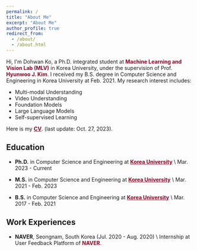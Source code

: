 ```yaml
---
permalink: /
title: "About Me"
excerpt: "About Me"
author_profile: true
redirect_from: 
  - /about/
  - /about.html
---
```


Hi, I'm Dohwan Ko, a Ph.D. integrated student at <a href="https://mlv.korea.ac.kr/" style="color: #900023; text-decoration: none;">**Machine Learning and Vision Lab (MLV)**</a> in Korea University, under the supervision of Prof.  <a href="https://pages.cs.wisc.edu/~hwkim/" style="color: #900023; text-decoration: none;">**Hyunwoo J. Kim**</a>. 
I received my B.S. degree in Computer Science and Engineering in Korea University at Feb. 2021.
My research interest includes:
- Multi-modal Understanding
- Video Understanding
- Foundation Models
- Large Language Models
- Self-supervised Learning

Here is my <a href="../cv.pdf" style="color: #900023; text-decoratio.n: none;">**CV**</a>.  (last update: Oct. 27, 2023).

## Education
- **Ph.D.** in Computer Science and Engineering at <a href="https://www.korea.edu/mbshome/mbs/en/index.do" style="color: #900023; text-decoratio.n: none;">**Korea University**</a> \\
Mar. 2023 - Current

- **M.S.** in Computer Science and Engineering at <a href="https://www.korea.edu/mbshome/mbs/en/index.do" style="color: #900023; text-decoratio.n: none;">**Korea University**</a> \\
Mar. 2021 - Feb. 2023

- **B.S.** in Computer Science and Engineering at <a href="https://www.korea.edu/mbshome/mbs/en/index.do" style="color: #900023; text-decoration.n: none;">**Korea University**</a> \\
Mar. 2017 - Feb. 2021

## Work Experiences
- **NAVER**, Seongnam, South Korea (Jul. 2020 - Aug. 2020) \\
Internship at User Feedback Platform of <a href="https://www.naver.com/" style="color: #900023; text-decoration: none;">**NAVER**</a>. 